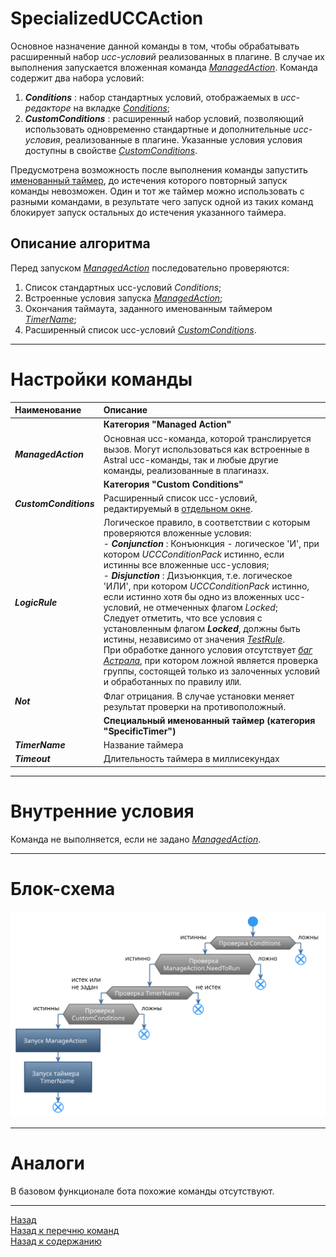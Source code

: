 # **SpecializedUCCAction**

Основное назначение данной команды в том, чтобы  обрабатывать расширенный набор *ucc-условий* реализованных в плагине. В случае их выполнения запускается вложенная команда [*ManagedAction*](#ref-ManagedAction).
Команда содержит два набора условий:
1. ***Conditions*** : набор стандартных условий, отображаемых в *ucc-редакторе* на вкладке [*Conditions*](https://www.neverwinter-bot.com/forums/viewtopic.php?p=43910#p43910);
2. ***CustomConditions*** : расширенный набор условий, позволяющий использовать одновременно стандартные и дополнительные *ucc-условия*, реализованные в плагине. Указанные условия условия доступны в свойстве [*CustomConditions*](#ref-CustomConditions).

Предусмотрена возможность после выполнения команды запустить [именованный таймер](#ref-TimerName), до истечения которого повторный запуск команды невозможен. Один и тот же таймер можно использовать с разными командами, в результате чего запуск одной из таких команд блокирует запуск остальных до истечения указанного таймера.

## **Описание алгоритма**

Перед запуском [*ManagedAction*](#ref-ManagedAction) последовательно проверяются:
1. Список стандартных ucc-условий *Conditions*;
2. Встроенные условия запуска [*ManagedAction*](#ref-ManagedAction);
3. Окончания таймаута, заданного именованным таймером [*TimerName*](#ref-TimerName);
4. Расширенный список ucc-условий [*CustomConditions*](#ref-CustomConditions).

---

# **Настройки команды**

| **Наименование** | **Описание** 
|:-----------------|:-------------
||**Категория "Managed Action"**
|<a name ="ref-ManagedAction">***ManagedAction***</a> | Основная ucc-команда, которой транслируется вызов. Могут использоваться как встроенные в Astral ucc-команды, так и любые другие команды, реализованные в плагиназх.
||**Категория "Custom Conditions"**
|<a name ="ref-CustomConditions">***CustomConditions***</a> | Расширенный список ucc-условий, редактируемый в [отдельном окне](../UccConditionListEditor-RU.md).
|<a name ="ref-LogicRule">***LogicRule***</a> | Логическое правило, в соответствии с которым проверяются вложенные условия:<br/>- ***Conjunction*** : Конъюнкция - логическое 'И', при котором *UCCConditionPack* истинно, если истинны все вложенные ucc-условия;<br/>- ***Disjunction*** : Дизъюнкция, т.е. логическое 'ИЛИ', при котором *UCCConditionPack* истинно, если истинно хотя бы одно из вложенных ucc-условий, не отмеченных флагом *Locked*;<br/>Следует отметить, что все условия с установленным флагом ***Locked***, должны быть истины, независимо от значения [*TestRule*](#ref-TestRule). <br/>При обработке данного условия отсутствует [*баг Астрала*](https://www.neverwinter-bot.com/forums/viewtopic.php?p=43910#p43910 "Описан в 'Примере 4'"), при котором ложной является проверка группы, состоящей только из залоченных условий и обработанных по правилу ``ИЛИ``.
|<a name ="ref-Not">***Not***</a> | Флаг отрицания. В случае установки меняет результат проверки на противоположный.
||**Специальный именованный таймер (категория "SpecificTimer")**
|<a name ="ref-TimerName">***TimerName***</a> | Название таймера
|<a name ="ref-Timeout">***Timeout***</a> | Длительность таймера в миллисекундах

---

# **Внутренние условия**

Команда не выполняется, если не задано [*ManagedAction*](#ref-ManagedAction).

---

# **Блок-схема**
<p align="center"><img src="diagrams/SpecializedUCCAction-RU.svg"></p>

---

# **Аналоги**

В базовом функционале бота похожие команды отсутствуют.

---

<a href="javascript:history.back()">Назад</a>  
[Назад к перечню команд](../EntityTools-UccExtensions-RU.md#ref-Actions)  
[Назад к содержанию](../../index.md)